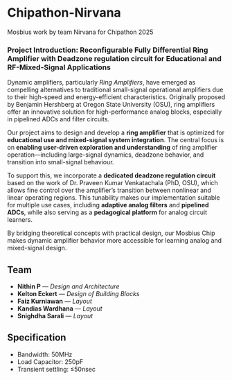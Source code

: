 # Chipathon-Nirvana
Mosbius work by team Nirvana for Chipathon 2025

### **Project Introduction: Reconfigurable Fully Differential Ring Amplifier with Deadzone regulation circuit for Educational and RF-Mixed-Signal Applications**

Dynamic amplifiers, particularly *Ring Amplifiers*, have emerged as compelling alternatives to traditional small-signal operational amplifiers due to their high-speed and energy-efficient characteristics. Originally proposed by Benjamin Hershberg at Oregon State University (OSU), ring amplifiers offer an innovative solution for high-performance analog blocks, especially in pipelined ADCs and filter circuits.

Our project aims to design and develop a **ring amplifier** that is optimized for **educational use and mixed-signal system integration**. The central focus is on **enabling user-driven exploration and understanding** of ring amplifier operation—including large-signal dynamics, deadzone behavior, and transition into small-signal behaviour.

To support this, we incorporate a **dedicated deadzone regulation circuit** based on the work of Dr. Praveen Kumar Venkatachala (PhD, OSU), which allows fine control over the amplifier’s transition between nonlinear and linear operating regions. This tunability makes our implementation suitable for multiple use cases, including **adaptive analog filters** and **pipelined ADCs**, while also serving as a **pedagogical platform** for analog circuit learners.

By bridging theoretical concepts with practical design, our Mosbius Chip makes dynamic amplifier behavior more accessible for learning analog and mixed-signal design.

##  Team

- **Nithin P** — *Design and Architecture*
- **Kelton Eckert** — *Design of Building Blocks*
- **Faiz Kurniawan** — *Layout*
- **Kandias Wardhana** — *Layout*
- **Snighdha Sarali** — *Layout*


## Specification
- Bandwidth: 50MHz
- Load Capacitor: 250pF
- Transient settling: ≤50nsec
